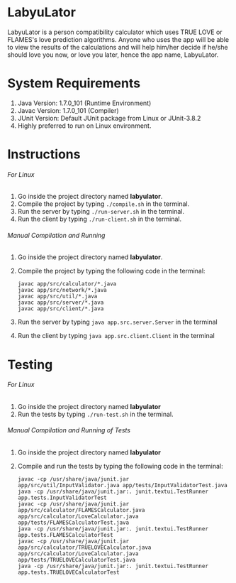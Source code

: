 # LabyuLator

LabyuLator is a person compatibility calculator which uses TRUE LOVE or FLAMES's love prediction algorithms. Anyone who uses the app will be able to view the results of the calculations and will help him/her decide if he/she should love you now, or love you later, hence the app name, LabyuLator.

# System Requirements
1. Java Version: 1.7.0_101 (Runtime Environment)
2. Javac Version: 1.7.0_101 (Compiler)
3. JUnit Version: Default JUnit package from Linux or JUnit-3.8.2
4. Highly preferred to run on Linux environment.

# Instructions

###### For Linux
1. Go inside the project directory named **labyulator**.
2. Compile the project by typing `./compile.sh` in the terminal.
3. Run the server by typing `./run-server.sh` in the terminal.
4. Run the client by typing `./run-client.sh` in the terminal.

###### Manual Compilation and Running
1. Go inside the project directory named **labyulator**.
2. Compile the project by typing the following code in the terminal:

    ```shell
    javac app/src/calculator/*.java
    javac app/src/network/*.java
    javac app/src/util/*.java
    javac app/src/server/*.java
    javac app/src/client/*.java
    ```

3. Run the server by typing `java app.src.server.Server` in the terminal
4. Run the client by typing `java app.src.client.Client` in the terminal

# Testing

###### For Linux
1. Go inside the project directory named **labyulator**
2. Run the tests by typing `./run-test.sh` in the terminal.

###### Manual Compilation and Running of Tests
1. Go inside the project directory named **labyulator**
2. Compile and run the tests by typing the following code in the terminal:

    ```shell
    javac -cp /usr/share/java/junit.jar app/src/util/InputValidator.java app/tests/InputValidatorTest.java
    java -cp /usr/share/java/junit.jar:. junit.textui.TestRunner app.tests.InputValidatorTest
    javac -cp /usr/share/java/junit.jar app/src/calculator/FLAMESCalculator.java app/src/calculator/LoveCalculator.java app/tests/FLAMESCalculatorTest.java
    java -cp /usr/share/java/junit.jar:. junit.textui.TestRunner app.tests.FLAMESCalculatorTest
    javac -cp /usr/share/java/junit.jar app/src/calculator/TRUELOVECalculator.java app/src/calculator/LoveCalculator.java app/tests/TRUELOVECalculatorTest.java
    java -cp /usr/share/java/junit.jar:. junit.textui.TestRunner app.tests.TRUELOVECalculatorTest
    ```